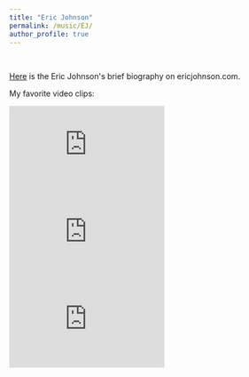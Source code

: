 ```yaml
---
title: "Eric Johnson"
permalink: /music/EJ/
author_profile: true
---
```


<br>

<a href="https://www.ericjohnson.com/about-eric-1" target="_blank">Here</a> is the Eric Johnson's brief biography on ericjohnson.com.

My favorite video clips:

<iframe width="280" height="157" src="https://www.youtube.com/embed/5Nd7EZ3k39s" frameborder="0" allow="accelerometer; autoplay; clipboard-write; encrypted-media; gyroscope; picture-in-picture" allowfullscreen></iframe>

<br>

<iframe width="280" height="157" src="https://www.youtube.com/embed/Gc-AAjcvzEA" frameborder="0" allow="accelerometer; autoplay; clipboard-write; encrypted-media; gyroscope; picture-in-picture" allowfullscreen></iframe>

<br>

<iframe width="280" height="157" src="https://www.youtube.com/embed/VZruE7E_4OU" frameborder="0" allow="accelerometer; autoplay; clipboard-write; encrypted-media; gyroscope; picture-in-picture" allowfullscreen></iframe>